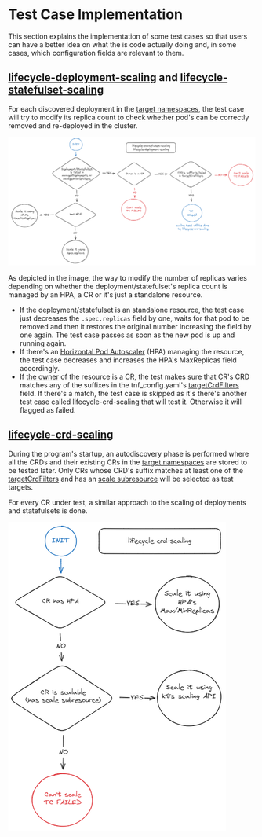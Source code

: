 <!-- markdownlint-disable line-length no-bare-urls -->
# Test Case Implementation

This section explains the implementation of some test cases so that users can have a better idea on what the is code actually doing and, in some cases, which configuration fields are relevant to them.

## [lifecycle-deployment-scaling](https://github.com/test-network-function/cnf-certification-test/blob/main/CATALOG.md#lifecycle-deployment-scaling) and [lifecycle-statefulset-scaling](https://github.com/test-network-function/cnf-certification-test/blob/main/CATALOG.md#lifecycle-statefulset-scaling)

For each discovered deployment in the [target namespaces](https://github.com/test-network-function/cnf-certification-test/blob/main/cnf-certification-test/tnf_config.yml#L1), the test case will try to modify its replica count to check whether pod's can be correctly removed and re-deployed in the cluster.

<!-- markdownlint-disable MD033 -->
<img src="../assets/images/tests-flow-charts/lifecycle-deployment-scaling.png"></img>
<!-- markdownlint-disable MD033 -->

As depicted in the image, the way to modify the number of replicas varies depending on whether the deployment/statefulset's replica count is managed by an HPA, a CR or it's just a standalone resource.

- If the deployment/statefulset is an standalone resource, the test case just decreases the `.spec.replicas` field by one, waits for that pod to be removed and then it restores the original number increasing the field by one again. The test case passes as soon as the new pod is up and running again.
- If there's an [Horizontal Pod Autoscaler](https://kubernetes.io/docs/tasks/run-application/horizontal-pod-autoscale/) (HPA) managing the resource, the test case decreases and increases the HPA's MaxReplicas field accordingly.
- If [the owner](https://kubernetes.io/docs/concepts/overview/working-with-objects/owners-dependents/#owner-references-in-object-specifications) of the resource is a CR, the test makes sure that CR's CRD matches any of the suffixes in the tnf_config.yaml's [targetCrdFilters](https://github.com/test-network-function/cnf-certification-test/blob/d2b718753f438ec8f33ed8bca5ac60ecf71ef599/cnf-certification-test/tnf_config.yml#L8) field. If there's a match, the test case is skipped as it's there's another test case called lifecycle-crd-scaling that will test it. Otherwise it will flagged as failed.

## [lifecycle-crd-scaling](https://github.com/test-network-function/cnf-certification-test/blob/main/CATALOG.md#lifecycle-crd-scaling)

During the program's startup, an autodiscovery phase is performed where all the CRDs and their existing CRs in the [target namespaces](https://github.com/test-network-function/cnf-certification-test/blob/main/cnf-certification-test/tnf_config.yml#L1) are stored to be tested later. Only CRs whose CRD's suffix matches at least one of the [targetCrdFilters](https://github.com/test-network-function/cnf-certification-test/blob/d2b718753f438ec8f33ed8bca5ac60ecf71ef599/cnf-certification-test/tnf_config.yml#L8) and has an [scale subresource](https://kubernetes.io/docs/tasks/extend-kubernetes/custom-resources/custom-resource-definitions/#scale-subresource) will be selected as test targets.

For every CR under test, a similar approach to the scaling of deployments and statefulsets is done.

<!-- markdownlint-disable MD033 -->
<img src="../assets/images/tests-flow-charts/lifecycle-crd-scaling.png"></img>
<!-- markdownlint-disable MD033 -->
